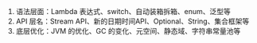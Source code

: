 1. 语法层面：Lambda 表达式、switch、自动装箱拆箱、enum、泛型等
2. API 层名：Stream API、新的日期时间API、Optional、String、集合框架等
3. 底层优化：JVM 的优化、GC 的变化、元空间、静态域、字符串常量池等